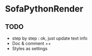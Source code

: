 # SofaPythonRender


## TODO

* step by step : ok, just update text info
* Doc & comment ++
* Styles as settings